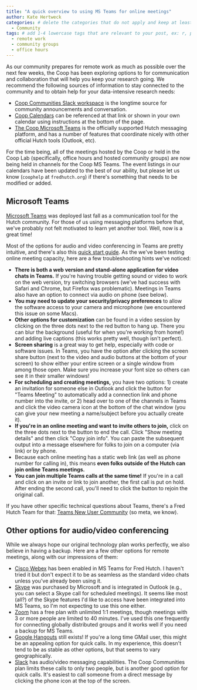 ```yaml
---
title: "A quick overview to using MS Teams for online meetings"
author: Kate Hertweck
categories: # delete the categories that do not apply and keep at least one
  - Community
tags: # add 1-4 lowercase tags that are relevant to your post, ex: r, python, genomics, workflows
  - remote work
  - community groups
  - office hours
---
```


As our community prepares for remote work as much as possible over the next few weeks, the Coop has been exploring options to for communication and collaboration that will help you keep your research going. We recommend the following sources of information to stay connected to the community and to obtain help for your data-intensive research needs:
- [Coop Communities Slack workspace](http://fhbig.slack.com/) is the longtime source for community announcements and conversation.
- [Coop Calendars](https://fredhutch.github.io/coop/calendar/) can be referenced at that link or shown in your own calendar using instructions at the bottom of the page.
- [The Coop Microsoft Teams](https://teams.microsoft.com/l/team/19%3ad1df8e05407e45fa98fba7565738a526%40thread.skype/conversations?groupId=1b968d63-dc19-460f-9e6d-cdbd539d1bc6&tenantId=0054a3ea-b394-418b-ad1a-174138231fd6) is the officially supported Hutch messaging platform, and has a number of features that coordinate nicely with other official Hutch tools (Outlook, etc).

For the time being, all of the meetings hosted by the Coop or held in the Coop Lab (specifically, office hours and hosted community groups) are now being held in channels for the Coop MS Teams. The event listings in our calendars have been updated to the best of our ability, but please let us know (`coophelp` at `fredhutch.org`) if there's something that needs to be modified or added.

## Microsoft Teams

[Microsoft Teams](https://products.office.com/en-us/microsoft-teams/group-chat-software) was deployed last fall as a communication tool for the Hutch community. For those of us using messaging platforms before that, we've probably not felt motivated to learn yet another tool. Well, now is a great time!

Most of the options for audio and video conferencing in Teams are pretty intuitive, and there's also this [quick start guide](https://docs.microsoft.com/en-us/microsoftteams/get-started-with-teams-quick-start). As the we've been testing online meeting capacity, here are a few troubleshooting hints we've noticed:
- **There is both a web version and stand-alone application for video chats in Teams.** If you're having trouble getting sound or video to work on the web version, try switching browsers (we've had success with Safari and Chrome, but Firefox was problematic). Meetings in Teams also have an option to connect via audio on phone (see below).
- **You may need to update your security/privacy preferences** to allow the software access to your camera and microphone (we encountered this issue on some Macs).
- **Other options for customization** can be found in a video session by clicking on the three dots next to the red button to hang up. There you can blur the background (useful for when you're working from home!) and adding live captions (this works pretty well, though isn't perfect).
- **Screen sharing** is a great way to get help, especially with code or software issues. In Teams, you have the option after clicking the screen share button (next to the video and audio buttons at the bottom of your screen) to show either your entire screen or a single window from among those open. Make sure you increase your font size so others can see it in their smaller windows!
- **For scheduling and creating meetings,** you have two options: 1) create an invitation for someone else in Outlook and click the button for "Teams Meeting" to automatically add a connection link and phone number into the invite, or 2) head over to one of the channels in Teams and click the video camera icon at the bottom of the chat window (you can give your new meeting a name/subject before you actually create it).
- **If you're in an online meeting and want to invite others to join,** click on the three dots next to the button to end the call. Click "Show meeting details" and then click "Copy join info". You can paste the subsequent output into a message elsewhere for folks to join on a computer (via link) or by phone.
- Because each online meeting has a static web link (as well as phone number for calling in), this means **even folks outside of the Hutch can join online Teams meetings.**
- **You can join multiple Teams calls at the same time!** If you're in a call and click on an invite or link to join another, the first call is put on hold. After ending the second call, you'll need to click the button to rejoin the original call.

If you have other specific technical questions about Teams, there's a Fred Hutch Team for that: [Teams New User Community](https://teams.microsoft.com/l/team/19%3acb0238d59f1643c58e2f2ee64ba2288c%40thread.skype/conversations?groupId=7ca72d52-6bae-4b8d-9cc4-6779464c89d5&tenantId=0054a3ea-b394-418b-ad1a-174138231fd6) (so meta, we know).

## Other options for audio/video conferencing

While we always hope our original technology plan works perfectly, we also believe in having a backup. Here are a few other options for remote meetings, along with our impressions of them:

- [Cisco Webex](https://www.webex.com) has been enabled in MS Teams for Fred Hutch. I haven't tried it but don't expect it to be as seamless as the standard video chats unless you've already been using it.
- [Skype](https://www.skype.com/en/) was purchased by Microsoft and is integrated in Outlook (e.g., you can select a Skype call for scheduled meetings). It seems like most (all?) of the Skype features I'd like to access have been integrated into MS Teams, so I'm not expecting to use this one either.
- [Zoom](https://zoom.us) has a free plan with unlimited 1:1 meetings, though meetings with 3 or more people are limited to 40 minutes. I've used this one frequently for connecting globally distributed groups and it works well if you need a backup for MS Teams.
- [Google Hangouts](https://hangouts.google.com) still exists! If you're a long time GMail user, this might be an appealing option for quick calls. In my experience, this doesn't tend to be as stable as other options, but that seems to vary geographically.
- [Slack](https://slack.com/help/articles/216771908-Make-calls-in-Slack) has audio/video messaging capabilities. The Coop Communities plan limits these calls to only two people, but is another good option for quick calls. It's easiest to call someone from a direct message by clicking the phone icon at the top of the screen.

